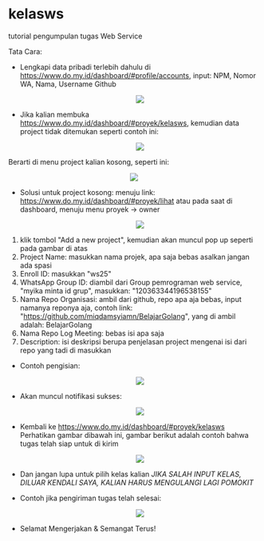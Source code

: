 # kelasws
tutorial pengumpulan tugas Web Service

Tata Cara: 

- Lengkapi data pribadi terlebih dahulu di https://www.do.my.id/dashboard/#profile/accounts, input: NPM, Nomor WA, Nama, Username Github

   <p align="center">
    <img src="https://github.com/user-attachments/assets/c04c603e-1192-4a7d-a000-18b20589d9c1"></p>
    
- Jika kalian membuka https://www.do.my.id/dashboard/#proyek/kelasws, kemudian data project tidak ditemukan seperti contoh ini:

    <p align="center">
    <img src="https://github.com/user-attachments/assets/b57405d9-bb0a-4031-a5bb-815b7f3ebbd3"></p>
 
Berarti di menu project kalian kosong, seperti ini:
    <p align="center">
    <img src="https://github.com/user-attachments/assets/fd291716-caea-47eb-b98b-52ae15ef2a15"></p>

- Solusi untuk project kosong:
menuju link: https://www.do.my.id/dashboard/#proyek/lihat
atau pada saat di dashboard, menuju menu proyek -> owner

    <p align="center">
    <img src="https://github.com/user-attachments/assets/6418983e-6455-466a-ad74-15d560833079"></p>
 
1. klik tombol "Add a new project", kemudian akan muncul pop up seperti pada gambar di atas
2. Project Name: masukkan nama projek, apa saja bebas asalkan jangan ada spasi
3. Enroll ID: masukkan "ws25"
4. WhatsApp Group ID: diambil dari Group pemrograman web service, "myika minta id grup", masukkan: "120363344196538155"
5. Nama Repo Organisasi: ambil dari github, repo apa aja bebas, input namanya reponya aja, contoh link: "https://github.com/miqdamsyiamn/BelajarGolang", yang di ambil adalah: BelajarGolang
6. Nama Repo Log Meeting: bebas isi apa saja
7. Description: isi deskripsi berupa penjelasan project mengenai isi dari repo yang tadi di masukkan

- Contoh pengisian:
    <p align="center">
    <img src="https://github.com/user-attachments/assets/8ca8fa18-1840-479a-991a-0fa89669107d"></p>
- Akan muncul notifikasi sukses:
    <p align="center">
    <img src="https://github.com/user-attachments/assets/324fb4f4-b17f-4dc7-a9e4-cc28164ecbca"></p>
 
 - Kembali ke https://www.do.my.id/dashboard/#proyek/kelasws
Perhatikan gambar dibawah ini, gambar berikut adalah contoh bahwa tugas telah siap untuk di kirim

    <p align="center">
    <img src="https://github.com/user-attachments/assets/5d115771-b133-492a-b905-c5481da3a509"></p>
 
- Dan jangan lupa untuk pilih kelas kalian
*JIKA SALAH INPUT KELAS, DILUAR KENDALI SAYA, KALIAN HARUS MENGULANGI LAGI POMOKIT*

- Contoh jika pengiriman tugas telah selesai:

    <p align="center">
    <img src= "https://github.com/user-attachments/assets/a37c3f09-c42b-4791-bca1-bacc8bec5810"></p>

- Selamat Mengerjakan & Semangat Terus!
